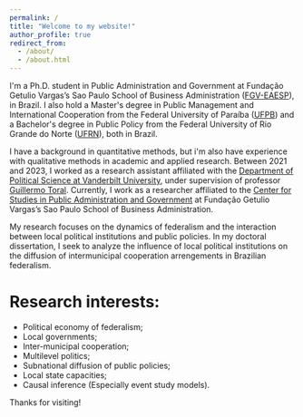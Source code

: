 ```yaml
---
permalink: /
title: "Welcome to my website!"
author_profile: true
redirect_from: 
  - /about/
  - /about.html
---
```


I'm a Ph.D. student in Public Administration and Government at Fundação Getulio Vargas’s Sao Paulo School of Business Administration ([FGV-EAESP](https://eaesp.fgv.br/en)), in Brazil. I also hold a Master's degree in Public Management and International Cooperation from the Federal University of Paraíba ([UFPB](https://www.ccsa.ufpb.br/pgpci/contents/menu/pgpci-1/pgpci-1/english)) and a Bachelor's degree in Public Policy from the Federal University of Rio Grande do Norte ([UFRN](https://cchla.ufrn.br/ipp/gpp/)), both in Brazil. 

I have a background in quantitative methods, but i'm also have experience with qualitative methods in academic and applied research. Between 2021 and 2023, I worked as a research assistant affiliated with the [Department of Political Science at Vanderbilt University](https://as.vanderbilt.edu/political-science/), under supervision of professor [Guillermo Toral](https://www.guillermotoral.com/). Currently, I work as a researcher affiliated to the [Center for Studies in Public Administration and Government](https://eaesp.fgv.br/en/study-centers/center-public-administration-and-government-studies-ceapg) at Fundação Getulio Vargas’s Sao Paulo School of Business Administration.

My research focuses on the dynamics of federalism and the interaction between local political institutions and public policies. In my doctoral dissertation, I seek to analyze the influence of local political institutions on the diffusion of intermunicipal cooperation arrengements in Brazilian federalism.

Research interests: 
======
* Political economy of federalism;
* Local governments;
* Inter-municipal cooperation;
* Multilevel politics;
* Subnational diffusion of public policies;
* Local state capacities;
* Causal inference (Especially event study models).


Thanks for visiting!
